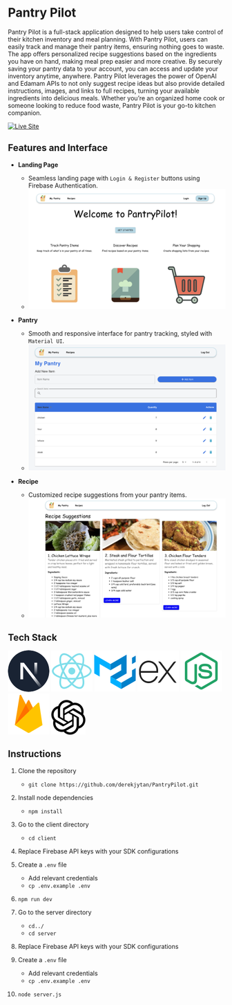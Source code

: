 # Pantry Pilot

Pantry Pilot is a full-stack application designed to help users take control of their kitchen inventory and meal planning. With Pantry Pilot, users can easily track and manage their pantry items, ensuring nothing goes to waste. The app offers personalized recipe suggestions based on the ingredients you have on hand, making meal prep easier and more creative. By securely saving your pantry data to your account, you can access and update your inventory anytime, anywhere. Pantry Pilot leverages the power of OpenAI and Edamam APIs to not only suggest recipe ideas but also provide detailed instructions, images, and links to full recipes, turning your available ingredients into delicious meals. Whether you’re an organized home cook or someone looking to reduce food waste, Pantry Pilot is your go-to kitchen companion.

[![Live Site](https://img.shields.io/badge/Live%20Site-Visit%20Now-blue?style=for-the-badge&logo=vercel)](https://pantry-pilot-wheat.vercel.app)

## Features and Interface

- **Landing Page**
  - Seamless landing page with `Login & Register` buttons using Firebase Authentication.
  - ![image](https://github.com/derekjytan/PantryPilot/raw/main/landing.png)

- **Pantry**
  - Smooth and responsive interface for pantry tracking, styled with `Material UI`.
  - ![image](https://github.com/derekjytan/PantryPilot/raw/main/pantryItems.png)

- **Recipe**
  - Customized recipe suggestions from your pantry items.
  - ![image](https://github.com/derekjytan/PantryPilot/raw/main/recipe.png)
## Tech Stack

![Next.js](https://github.com/derekjytan/PantryPilot/raw/main/nextjs.svg)  ![React.js](https://github.com/derekjytan/PantryPilot/raw/main/react.svg)  ![Material-UI](https://github.com/derekjytan/PantryPilot/raw/main/mui.svg)  ![Express.js](https://github.com/derekjytan/PantryPilot/raw/main/express.svg)  ![Node.js](https://github.com/derekjytan/PantryPilot/raw/main/nodejs.svg)  ![Firebase](https://github.com/derekjytan/PantryPilot/raw/main/firebase.svg)  ![OpenAI](https://github.com/derekjytan/PantryPilot/raw/main/openai.svg)

## Instructions
1. Clone the repository
   - `git clone https://github.com/derekjytan/PantryPilot.git`
3. Install node dependencies 
   - `npm install`
4. Go to the client directory
   - `cd client`
5. Replace Firebase API keys with your SDK configurations
6.  Create a `.env` file 
     - Add relevant credentials
     - `cp .env.example .env`
7. `npm run dev`

8. Go to the server directory
   - `cd../`
   - `cd server`
9. Replace Firebase API keys with your SDK configurations
10.  Create a `.env` file 
     - Add relevant credentials
     - `cp .env.example .env`
11. `node server.js`

